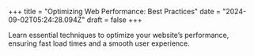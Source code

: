 +++
title = "Optimizing Web Performance: Best Practices"
date = "2024-09-02T05:24:28.094Z"
draft = false
+++

  Learn essential techniques to optimize your website’s performance, ensuring fast load times and a smooth user experience.
        